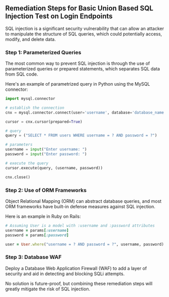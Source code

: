 

## Remediation Steps for Basic Union Based SQL Injection Test on Login Endpoints

SQL injection is a significant security vulnerability that can allow an attacker to manipulate the structure of SQL queries, which could potentially access, modify, and delete data.

### Step 1: Parameterized Queries

The most common way to prevent SQL injection is through the use of parameterized queries or prepared statements, which separates SQL data from SQL code.

Here's an example of parametrized query in Python using the MySQL connector:

```python
import mysql.connector

# establish the connection
cnx = mysql.connector.connect(user='username', database='database_name', password='password')

cursor = cnx.cursor(prepared=True)

# query
query = ("SELECT * FROM users WHERE username = ? AND password = ?")

# parameters
username = input("Enter username: ")
password = input("Enter password: ")

# execute the query
cursor.execute(query, (username, password))

cnx.close()
```

### Step 2: Use of ORM Frameworks

Object Relational Mapping (ORM) can abstract database queries, and most ORM frameworks have built-in defense measures against SQL injection.

Here is an example in Ruby on Rails:

```ruby
# Assuming User is a model with :username and :password attributes
username = params[:username]
password = params[:password]

user = User.where("username = ? AND password = ?", username, password).first
```

### Step 3: Database WAF 

Deploy a Database Web Application Firewall (WAF) to add a layer of security and aid in detecting and blocking SQLi attempts. 

No solution is future-proof, but combining these remediation steps will greatly mitigate the risk of SQL injection.